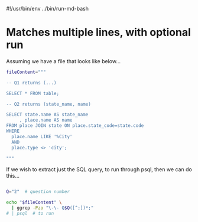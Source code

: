 #!/usr/bin/env ../bin/run-md-bash
# Matches multiple lines, with optional run

Assuming we have a file that looks like below...

```bash
fileContent="""

-- Q1 returns (...)

SELECT * FROM table;

-- Q2 returns (state_name, name)

SELECT state.name AS state_name
     , place.name AS name
FROM place JOIN state ON place.state_code=state.code
WHERE
  place.name LIKE '%City'
  AND
  place.type <> 'city';

"""
```

If we wish to extract just the SQL query, to run through psql, then we can do this...

```bash

Q="2"  # question number

echo "$fileContent" \
  | ggrep -Pzo "\-\- Q$Q([^;])*;"
# | psql  # to run

```
